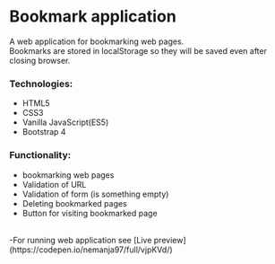 # Bookmark application
A web application for bookmarking web pages.<br>
Bookmarks are stored in localStorage so they will be saved even after closing browser.<br>
### Technologies: <br>
* HTML5 <br>
* CSS3 <br>
* Vanilla JavaScript(ES5) <br>
* Bootstrap 4 

### Functionality: <br>
* bookmarking web pages <br>
* Validation of URL <br>
* Validation of form (is something empty) <br>
* Deleting bookmarked pages <br>
* Button for visiting bookmarked page <br>
<br>
-For running web application see [Live preview](https://codepen.io/nemanja97/full/vjpKVd/)<br>


